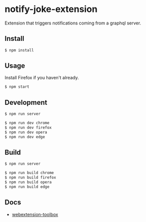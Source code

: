 # notify-joke-extension

Extension that triggers notifications coming from a graphql server.

## Install

```bash
$ npm install
```

## Usage

Install Firefox if you haven't already.

```bash
$ npm start
```

## Development

```bash
$ npm run server
```

```bash
$ npm run dev chrome
$ npm run dev firefox
$ npm run dev opera
$ npm run dev edge
```

## Build

```bash
$ npm run server
```

```bash
$ npm run build chrome
$ npm run build firefox
$ npm run build opera
$ npm run build edge
```

## Docs

* [webextension-toolbox](https://github.com/HaNdTriX/webextension-toolbox)
